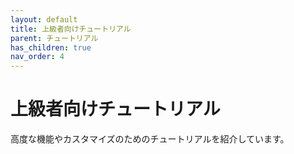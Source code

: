 ```yaml
---
layout: default
title: 上級者向けチュートリアル
parent: チュートリアル
has_children: true
nav_order: 4
---
```


# 上級者向けチュートリアル

高度な機能やカスタマイズのためのチュートリアルを紹介しています。
